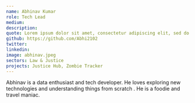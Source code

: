 ```yaml
---
name: Abhinav Kumar
role: Tech Lead
medium:
description:
quote: Lorem ipsum dolor sit amet, consectetur adipiscing elit, sed do eiusmod tempor incididunt ut labore et dolore magna aliqua.
github: https://github.com/Abhi2102
twitter:
linkedin:
image: abhinav.jpeg
sectors: Law & Justice
projects: Justice Hub, Zombie Tracker
---
```


Abhinav is a data enthusiast and tech developer. He loves exploring new technologies and understanding things from scratch . He is a foodie and travel maniac.